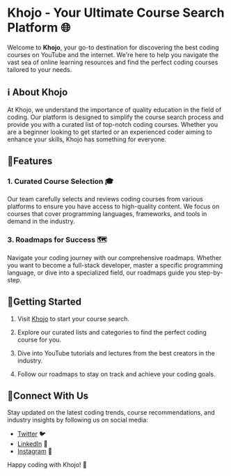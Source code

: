 # Khojo - Your Ultimate Course Search Platform 🌐

Welcome to **Khojo**, your go-to destination for discovering the best coding courses on YouTube and the internet. We're here to help you navigate the vast sea of online learning resources and find the perfect coding courses tailored to your needs. 

## ℹ️ About Khojo 

At Khojo, we understand the importance of quality education in the field of coding. Our platform is designed to simplify the course search process and provide you with a curated list of top-notch coding courses. Whether you are a beginner looking to get started or an experienced coder aiming to enhance your skills, Khojo has something for everyone.

## 🚀Features 

### 1. Curated Course Selection 🎓

Our team carefully selects and reviews coding courses from various platforms to ensure you have access to high-quality content. We focus on courses that cover programming languages, frameworks, and tools in demand in the industry.

### 3. Roadmaps for Success 🗺️

Navigate your coding journey with our comprehensive roadmaps. Whether you want to become a full-stack developer, master a specific programming language, or dive into a specialized field, our roadmaps guide you step-by-step.

## 🚀Getting Started 

1. Visit [Khojo](https://khojoedtech.netlify.app/) to start your course search.

2. Explore our curated lists and categories to find the perfect coding course for you.

3. Dive into YouTube tutorials and lectures from the best creators in the industry.

4. Follow our roadmaps to stay on track and achieve your coding goals.

## 🔗Connect With Us 

Stay updated on the latest coding trends, course recommendations, and industry insights by following us on social media:

- [Twitter](https://x.com/themayur27/) 🐦
- [LinkedIn](https://www.linkedin.com/in/mayurpatil27/) 🔗
- [Instagram](https://www.instagram.com/themayur27/) 📸

Happy coding with Khojo! 🚀

